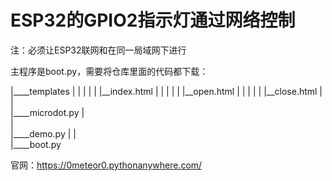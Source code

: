 # ESP32的GPIO2指示灯通过网络控制
注：必须让ESP32联网和在同一局域网下进行


主程序是boot.py，需要将仓库里面的代码都下载：

|____templates
|   |
|   |
|   |__index.html
|   |
|   |
|   |__open.html
|   |
|   |
|   |__close.html
|
|   
|____microdot.py
|   
|   
|____demo.py
|
|   
|____boot.py


官网：https://0meteor0.pythonanywhere.com/
